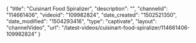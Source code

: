 {
    "title": "Cuisinart Food Spiralizer",
    "description": "",
    "channelid": "114661406",
    "videoid": "109982824",
    "date_created": "1502521350",
    "date_modified": "1504293416",
    "type": "captivate",
    "layout": "channelVideo",
    "url": "\/latest-videos\/cuisinart-food-spiralizer\/114661406-109982824"
}